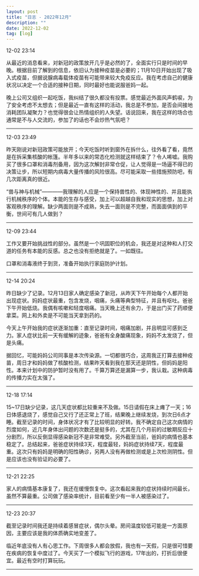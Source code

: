 ```yaml
---
layout: post
title: "日志 - 2022年12月"
description: ""
date: 2022-12-02
tag: [log]
---
```

12-02 23:14

从最近的消息看来，对新冠的政策放开几乎是必然的了，全面实行只是时间的早晚。根据目前了解到的信息，依旧认为接种疫苗是必要的；11月10日开始出现了吸入式疫苗，但据说腺病毒载体疫苗有可能带来较大免疫反应。我在考虑自己的健康状况以决定一个合适的接种日期，同时最好也能说服爸妈一起。

晚上公司又组织一起吃饭，我纠结了很久都没有投票。感觉最近外面风声鹤唳，为了安全考虑不太想去；但是最近一直有这样的活动，我总是不参加，是否会间接地消耗团队凝聚力？也觉得很会让热情组织的人失望。话说回来，我在这样的场合也通常是不与人交流的，参加了的话也不会炒热气氛吧？

---
12-03 23:49

昨天刚说对新冠政策可能放开；今天吃饭时听到窗外在拆什么，往外看了看，竟然是在拆采集核酸的帐篷。半年多以来的常态化检测就这样结束了？令人唏嘘。我购买了很多口罩和消毒剂备用，因为这次解封非常仓促，让人觉得是一场逼不得已的决策让步，所以短期内病毒大量传播的风险很高。尽可能采取一些措施预防吧，有几次距离真的很近。

“兽与神与机械”————我理解的人应是一个保持兽性的、体现神性的、并且能执行机械秩序的个体。本能的生存与感受，加上可以超越自我和现实的思想，加上对客观秩序的理解。缺少两面则是不成熟，失去一面则是不完整，而面面俱到的平衡，世间可有几人做到？

---
12-09 23:44

工作又要开始挑战性的部分。虽然是一个巩固职位的机会，我还是对这种和人打交道的任务有本能的反感。总之也没有拒绝就是了。一如既往。

口罩和消毒液终于到货，准备开始执行家庭防护计划。

---
12-14 20:24

昨日缺少了记录。12月13日家人确定感染了新冠，从昨天下午开始每个人都开始出现症状。妈妈症状最重，包含发烧，咽痛，头痛等典型特征，并且有呕吐。爸爸下午开始低烧。我偶有咳嗽和轻度咽痛。当天晚上还有余力，于是出门买了药顺便拿菜。网上和外卖是不可能当天拿到药的。

今天上午开始我的症状逐渐加重：直至记录时间，咽痛加剧，并且明显可感到乏力。家人症状比前一天有缓解的迹象，爸爸有全身酸痛现象，妈妈不太发烧了，但是头痛。

据回忆，可能妈妈公司同事是本次传染源。一切都很巧合，这周我正打算去接种疫苗，周日才和妈妈做了核酸检测，结果昨天看到我在那天还是阴性，但妈妈是阳性。本来计划中的防护暂时没有用了。千算万算还是漏算一步，我认栽。这种病毒的传播力实在太强了。

---
12-18 17:14

15~17日缺少记录，这几天症状都比较重来不及做。15日请假在床上瘫了一天；16日体感退烧了，感觉自己又行了还正常上了班，结果晚上继续发烧，到次日6点才睡。截至记录的时间，身体状况才有了比较明显的好转。我不确定自己这次病情的烈度如何，近几年身体出问题的次数还是挺多的，尤其在几个月前的过敏期反应十分剧烈，所以反倒显得感染新冠不是非常难受。另外截至当前，爸妈的病情也基本稳定了。总结起来，爸爸症状持续3天，程度最轻，妈妈症状持续7天，程度最重。这次只有妈妈是明确的阳性确诊，另两人没有再做检测或是上次检测阴性。但是应该也没有验证的必要了。

---
12-21 22:25

家人的病情基本康复了，我还在缓慢恢复中。这次看起来我的症状持续时间最长，虽然不算最重。公司做了感染率统计，目前看至少有一半人被感染过了。

---
12-23 20:37

截至记录时间我还是持续着感冒症状，偶尔头晕。房间温度较低可能是一方面原因，主要应该是我的体质确实地变差了。

临近年底没有人有心思工作。下周很多人都会放假，我也有一天假，只是很可惜要在疾病的恢复中度过了。今天买了一个模拟飞行的游戏，17年出的，打折后很便宜。最近有空时打算玩玩。

---